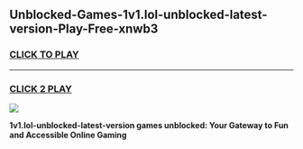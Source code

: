 
## Unblocked-Games-1v1.lol-unblocked-latest-version-Play-Free-xnwb3
<h3>
<a href="https://premium76.site?title=1v1.lol-unblocked-latest-version&ref=20M">CLICK TO PLAY</a></h3>
<hr>

<h3>
<a href="https://premium76.site?title=1v1.lol-unblocked-latest-version&ref=20M">CLICK 2 PLAY</a>
  
</h3>

<a href="https://premium76.site?title=1v1.lol-unblocked-latest-version&ref=19M"><img src="https://clearcache.store/games.png"></a>


**1v1.lol-unblocked-latest-version games unblocked: Your Gateway to Fun and Accessible Online Gaming**
